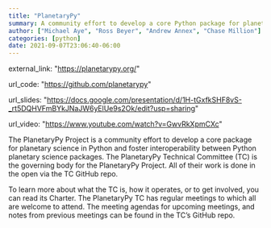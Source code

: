 ```yaml
---
title: "PlanetaryPy"
summary: A community effort to develop a core Python package for planetary science and foster interoperability between Python planetary science packages.
author: ["Michael Aye", "Ross Beyer", "Andrew Annex", "Chase Million"]
categories: [python]
date: 2021-09-07T23:06:40-06:00
---
```


external_link: "https://planetarypy.org/"

url_code: "https://github.com/planetarypy"

url_slides: "https://docs.google.com/presentation/d/1H-tGxfkSHF8vS-_rt5DQHVFmBYkJNaJW6yElUe9s2Ok/edit?usp=sharing"

url_video: "https://www.youtube.com/watch?v=GwvRkXpmCXc"

The PlanetaryPy Project is a community effort to develop a core package for planetary science in Python and foster interoperability between Python planetary science packages.
The PlanetaryPy Technical Committee (TC) is the governing body for the PlanetaryPy Project.
All of their work is done in the open via the TC GitHub repo.

To learn more about what the TC is, how it operates, or to get involved, you can read its Charter.
The PlanetaryPy TC has regular meetings to which all are welcome to attend.
The meeting agendas for upcoming meetings, and notes from previous meetings can be found in the TC’s GitHub repo.
